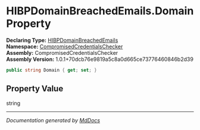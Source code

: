 ﻿<!--  
  <auto-generated>   
    The contents of this file were generated by a tool.  
    Changes to this file may be list if the file is regenerated  
  </auto-generated>   
-->

# HIBPDomainBreachedEmails.Domain Property

**Declaring Type:** [HIBPDomainBreachedEmails](../index.md)  
**Namespace:** [CompromisedCredentialsChecker](../../index.md)  
**Assembly:** CompromisedCredentialsChecker  
**Assembly Version:** 1.0.1+70dcb76e9819a5c8a0d665ce73776460846b2d39

```csharp
public string Domain { get; set; }
```

## Property Value

string

___

*Documentation generated by [MdDocs](https://github.com/ap0llo/mddocs)*
